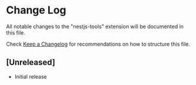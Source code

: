 # Change Log

All notable changes to the "nestjs-tools" extension will be documented in this file.

Check [Keep a Changelog](http://keepachangelog.com/) for recommendations on how to structure this file.

## [Unreleased]

- Initial release